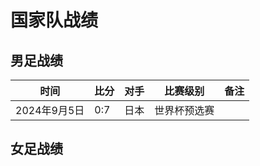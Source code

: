 # 国家队战绩
## 男足战绩
| 时间 |  比分 | 对手 | 比赛级别 | 备注 |
|  --  | -- | -- | -- | -- |
|2024年9月5日 | 0:7 | 日本 | 世界杯预选赛 | 

## 女足战绩
